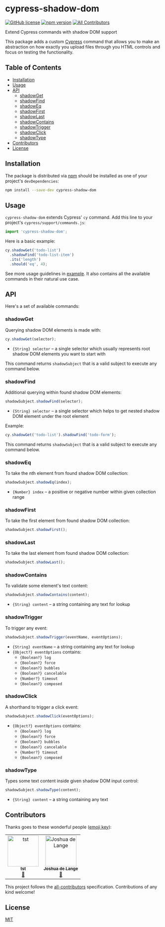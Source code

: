 # cypress-shadow-dom

[![GitHub license](https://img.shields.io/badge/license-MIT-blue.svg)](https://github.com/abramenal/cypress-shadow-dom/blob/master/LICENSE) [![npm version](https://img.shields.io/npm/v/cypress-shadow-dom.svg?style=flat&color=important)](https://www.npmjs.com/package/cypress-shadow-dom) [![All Contributors](https://img.shields.io/badge/all_contributors-2-orange.svg?style=flat-square)](#contributors)

Extend Cypress commands with shadow DOM support

This package adds a custom [Cypress][cypress] command that allows you to make an abstraction on how exactly you upload files through you HTML controls and focus on testing the functionality.

## Table of Contents

- [Installation](#installation)
- [Usage](#usage)
- [API](#api)
  - [shadowGet](#shadowGet)
  - [shadowFind](#shadowFind)
  - [shadowEq](#shadowEq)
  - [shadowFirst](#shadowFirst)
  - [shadowLast](#shadowLast)
  - [shadowContains](#shadowContains)
  - [shadowTrigger](#shadowTrigger)
  - [shadowClick](#shadowTrigger)
  - [shadowType](#shadowType)
- [Contributors](#contributors)
- [License](#license)

## Installation

The package is distributed via [npm][npm] should be installed as one of your project's `devDependencies`:

```bash
npm install --save-dev cypress-shadow-dom
```

## Usage

`cypress-shadow-dom` extends Cypress' `cy` command.
Add this line to your project's `cypress/support/commands.js`:

```javascript
import 'cypress-shadow-dom';
```

Here is a basic example:

```javascript
cy.shadowGet('todo-list')
  .shadowFind('todo-list-item')
  .its('length')
  .should('eq', 4);
```

See more usage guidelines in [example](./example). It also contains all the available commands in their natural use case.

## API

Here's a set of available commands:

### shadowGet

Querying shadow DOM elements is made with:

```javascript
cy.shadowGet(selector);
```

- `{String} selector` – a single selector which usually represents root shadow DOM elements you want to start with

This command returns `shadowSubject` that is a valid subject to execute any command below.

### shadowFind

Additional querying within found shadow DOM elements:

```javascript
shadowSubject.shadowFind(selector);
```

- `{String} selector` – a single selector which helps to get nested shadow DOM element under the root element

Example:

```javascript
cy.shadowGet('todo-list').shadowFind('todo-form');
```

This command returns `shadowSubject` that is a valid subject to execute any command below.

### shadowEq

To take the nth element from found shadow DOM collection:

```javascript
shadowSubject.shadowEq(index);
```

- `{Number} index` – a positive or negative number within given collection range

### shadowFirst

To take the first element from found shadow DOM collection:

```javascript
shadowSubject.shadowFirst();
```

### shadowLast

To take the last element from found shadow DOM collection:

```javascript
shadowSubject.shadowLast();
```

### shadowContains

To validate some element's text content:

```javascript
shadowSubject.shadowContains(content);
```

- `{String} content` – a string containing any text for lookup

### shadowTrigger

To trigger any event:

```javascript
shadowSubject.shadowTrigger(eventName, eventOptions);
```

- `{String} eventName` – a string containing any text for lookup
- `{Object?} eventOptions` contains:
  - `{Boolean?} log`
  - `{Boolean?} force`
  - `{Boolean?} bubbles`
  - `{Boolean?} cancelable`
  - `{Number?} timeout`
  - `{Boolean?} composed`

### shadowClick

A shorthand to trigger a click event:

```javascript
shadowSubject.shadowClick(eventOptions);
```

- `{Object?} eventOptions` contains:
  - `{Boolean?} log`
  - `{Boolean?} force`
  - `{Boolean?} bubbles`
  - `{Boolean?} cancelable`
  - `{Number?} timeout`
  - `{Boolean?} composed`

### shadowType

Types some text content inside given shadow DOM input control:

```javascript
shadowSubject.shadowType(content);
```

- `{String} content` – a string containing any text

## Contributors

Thanks goes to these wonderful people ([emoji key](https://allcontributors.org/docs/en/emoji-key)):

<!-- ALL-CONTRIBUTORS-LIST:START - Do not remove or modify this section -->
<!-- prettier-ignore -->
<table>
  <tr>
    <td align="center"><a href="http://tstechnologies.com.vn/"><img src="https://avatars1.githubusercontent.com/u/37669424?v=4" width="100px;" alt="tst"/><br /><sub><b>tst</b></sub></a><br /><a href="https://github.com/abramenal/cypress-shadow-dom/issues?q=author%3Asangmai350" title="Bug reports">🐛</a></td>
    <td align="center"><a href="http://joshuadelange.com"><img src="https://avatars3.githubusercontent.com/u/525349?v=4" width="100px;" alt="Joshua de Lange"/><br /><sub><b>Joshua de Lange</b></sub></a><br /><a href="https://github.com/abramenal/cypress-shadow-dom/issues?q=author%3Ajoshuadelange" title="Bug reports">🐛</a></td>
  </tr>
</table>

<!-- ALL-CONTRIBUTORS-LIST:END -->

This project follows the [all-contributors](https://github.com/all-contributors/all-contributors) specification. Contributions of any kind welcome!

## License

[MIT][mit]

[cypress]: https://cypress.io/
[npm]: https://www.npmjs.com/
[mit]: https://opensource.org/licenses/MIT
